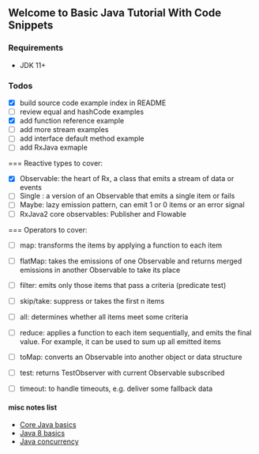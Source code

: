 ## Welcome to Basic Java Tutorial With Code Snippets


### Requirements

- JDK 11+


### Todos

- [x] build source code example index in README
- [ ] review equal and hashCode examples
- [x] add function reference example
- [ ] add more stream examples
- [ ] add interface default method example
- [ ] add RxJava exmaple

=== Reactive types to cover:
- [x] Observable: the heart of Rx, a class that emits a stream of data or events
- [ ] Single : a version of an Observable that emits a single item or fails
- [ ] Maybe: lazy emission pattern, can emit 1 or 0 items or an error signal
- [ ] RxJava2 core observables: Publisher and Flowable

=== Operators to cover:

- [ ] map: transforms the items by applying a function to each item
- [ ] flatMap: takes the emissions of one Observable and returns merged emissions in another Observable to take its place
- [ ] filter: emits only those items that pass a criteria (predicate test)
- [ ] skip/take: suppress or takes the first n items
- [ ] all: determines whether all items meet some criteria
- [ ] reduce: applies a function to each item sequentially, and emits the final value. For example, it can be used to sum up all emitted items
- [ ] toMap: converts an Observable into another object or data structure
- [ ] test: returns TestObserver with current Observable subscribed
- [ ] timeout: to handle timeouts, e.g. deliver some fallback data 


 

#### misc notes list
- [Core Java basics](./docs/core-java.md)
- [Java 8 basics](./docs/java-8-basics.md)
- [Java concurrency](./docs/java-concurrency.md)

